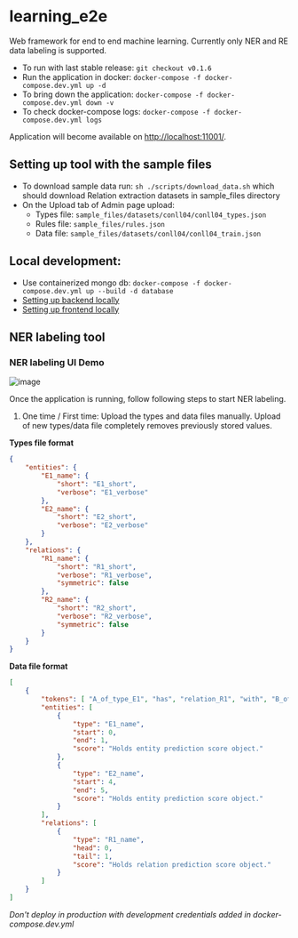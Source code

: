 # learning_e2e
Web framework for end to end machine learning. Currently only NER and RE data labeling is supported.

* To run with last stable release: `git checkout v0.1.6`
* Run the application in docker: `docker-compose -f docker-compose.dev.yml up -d`
* To bring down the application: `docker-compose -f docker-compose.dev.yml down -v`
* To check docker-compose logs: `docker-compose -f docker-compose.dev.yml logs`

Application will become available on [http://localhost:11001/](http://localhost:11001/).

## Setting up tool with the sample files
* To download sample data run: `sh ./scripts/download_data.sh` which should download Relation extraction datasets in sample_files directory
* On the Upload tab of Admin page upload:
    - Types file: `sample_files/datasets/conll04/conll04_types.json`
    - Rules file: `sample_files/rules.json`
    - Data file: `sample_files/datasets/conll04/conll04_train.json`


## Local development:
* Use containerized mongo db: `docker-compose -f docker-compose.dev.yml up --build -d database`
* [Setting up backend locally](./backend/README.md)
* [Setting up frontend locally](./frontend/README.md)

## NER labeling tool

### NER labeling UI Demo
![image](https://user-images.githubusercontent.com/14326083/179493581-ec518f10-5a5d-4174-9d92-43117e8fc5d6.png)

Once the application is running, follow following steps to start NER labeling.
1. One time / First time: Upload the types and data files manually. Upload of new types/data file completely removes previously stored values.

**Types file format**
```json
{
    "entities": {
        "E1_name": {
            "short": "E1_short",
            "verbose": "E1_verbose"
        },
        "E2_name": {
            "short": "E2_short",
            "verbose": "E2_verbose"
        }
    },
    "relations": {
        "R1_name": {
            "short": "R1_short",
            "verbose": "R1_verbose",
            "symmetric": false
        },
        "R2_name": {
            "short": "R2_short",
            "verbose": "R2_verbose",
            "symmetric": false
        }
    }
}

```

**Data file format**
```json
[
    {
        "tokens": [ "A_of_type_E1", "has", "relation_R1", "with", "B_of_type_E2", "."],
        "entities": [
            {
                "type": "E1_name",
                "start": 0,
                "end": 1,
                "score": "Holds entity prediction score object."
            },
            {
                "type": "E2_name",
                "start": 4,
                "end": 5,
                "score": "Holds entity prediction score object."
            }
        ],
        "relations": [
            {
                "type": "R1_name",
                "head": 0,
                "tail": 1,
                "score": "Holds relation prediction score object."
            }
        ]
    }
]
```

*Don't deploy in production with development credentials added in docker-compose.dev.yml*
